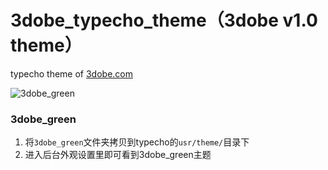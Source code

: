 # 3dobe_typecho_theme（3dobe v1.0 theme）

typecho theme of [3dobe.com](http://www.3dobe.com/)

![3dobe_green](https://github.com/MrRaindrop/3dobe_typecho_theme/blob/master/screenshot.png)

### 3dobe_green

1. 将``3dobe_green``文件夹拷贝到typecho的``usr/theme/``目录下
2. 进入后台外观设置里即可看到3dobe_green主题
